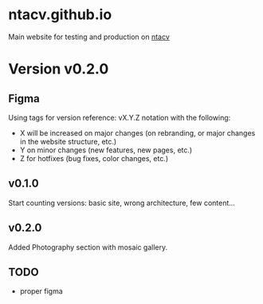 # ntacv.github.io
Main website for testing and production on [ntacv](https://ntacv.github.io)


# Version v0.2.0


## Figma

Using tags for version reference: 
vX.Y.Z notation 
with the following:

- X will be increased on major changes (on rebranding, or major changes in the website structure, etc.)
- Y on minor changes (new features, new pages, etc.)
- Z for hotfixes (bug fixes, color changes, etc.)

## v0.1.0
Start counting versions: basic site, wrong architecture, few content...

## v0.2.0
Added Photography section with mosaic gallery.


## TODO 

- proper figma
